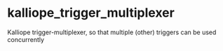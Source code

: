 # kalliope_trigger_multiplexer
Kalliope trigger-multiplexer, so that multiple (other) triggers can be used concurrently
